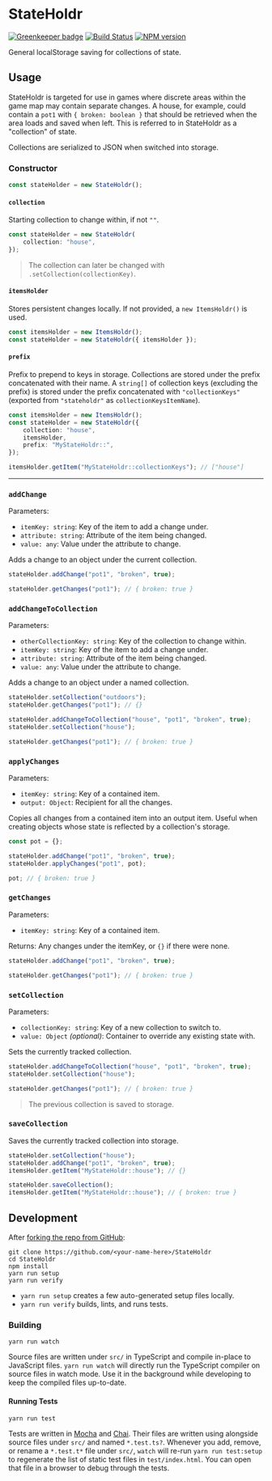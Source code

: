 <!-- Top -->

# StateHoldr

[![Greenkeeper badge](https://badges.greenkeeper.io/FullScreenShenanigans/StateHoldr.svg)](https://greenkeeper.io/)
[![Build Status](https://travis-ci.org/FullScreenShenanigans/StateHoldr.svg?branch=master)](https://travis-ci.org/FullScreenShenanigans/StateHoldr)
[![NPM version](https://badge.fury.io/js/stateholdr.svg)](http://badge.fury.io/js/stateholdr)

General localStorage saving for collections of state.

<!-- /Top -->

## Usage

StateHoldr is targeted for use in games where discrete areas within the game map may contain separate changes.
A house, for example, could contain a `pot1` with `{ broken: boolean }` that should be retrieved when the area loads and saved when left.
This is referred to in StateHoldr as a "collection" of state.

Collections are serialized to JSON when switched into storage.

### Constructor

```typescript
const stateHolder = new StateHoldr();
```

#### `collection`

Starting collection to change within, if not `""`.

```typescript
const stateHolder = new StateHoldr(
    collection: "house",
});
```

> The collection can later be changed with `.setCollection(collectionKey)`.

#### `itemsHolder`

Stores persistent changes locally.
If not provided, a `new ItemsHoldr()` is used.

```typescript
const itemsHolder = new ItemsHoldr();
const stateHolder = new StateHoldr({ itemsHolder });
```

#### `prefix`

Prefix to prepend to keys in storage.
Collections are stored under the prefix concatenated with their name.
A `string[]` of collection keys (excluding the prefix) is stored under the prefix concatenated with `"collectionKeys"` (exported from `"stateholdr"` as `collectionKeysItemName`).

```typescript
const itemsHolder = new ItemsHoldr();
const stateHolder = new StateHoldr({
    collection: "house",
    itemsHolder,
    prefix: "MyStateHoldr::",
});

itemsHolder.getItem("MyStateHoldr::collectionKeys"); // ["house"]
```

---

### `addChange`

Parameters:

-   `itemKey: string`: Key of the item to add a change under.
-   `attribute: string`: Attribute of the item being changed.
-   `value: any`: Value under the attribute to change.

Adds a change to an object under the current collection.

```typescript
stateHolder.addChange("pot1", "broken", true);

stateHolder.getChanges("pot1"); // { broken: true }
```

### `addChangeToCollection`

Parameters:

-   `otherCollectionKey: string`: Key of the collection to change within.
-   `itemKey: string`: Key of the item to add a change under.
-   `attribute: string`: Attribute of the item being changed.
-   `value: any`: Value under the attribute to change.

Adds a change to an object under a named collection.

```typescript
stateHolder.setCollection("outdoors");
stateHolder.getChanges("pot1"); // {}

stateHolder.addChangeToCollection("house", "pot1", "broken", true);
stateHolder.setCollection("house");

stateHolder.getChanges("pot1"); // { broken: true }
```

### `applyChanges`

Parameters:

-   `itemKey: string`: Key of a contained item.
-   `output: Object`: Recipient for all the changes.

Copies all changes from a contained item into an output item.
Useful when creating objects whose state is reflected by a collection's storage.

```typescript
const pot = {};

stateHolder.addChange("pot1", "broken", true);
stateHolder.applyChanges("pot1", pot);

pot; // { broken: true }
```

### `getChanges`

Parameters:

-   `itemKey: string`: Key of a contained item.

Returns: Any changes under the itemKey, or `{}` if there were none.

```typescript
stateHolder.addChange("pot1", "broken", true);

stateHolder.getChanges("pot1"); // { broken: true }
```

### `setCollection`

Parameters:

-   `collectionKey: string`: Key of a new collection to switch to.
-   `value: Object` _(optional)_: Container to override any existing state with.

Sets the currently tracked collection.

```typescript
stateHolder.addChangeToCollection("house", "pot1", "broken", true);
stateHolder.setCollection("house");

stateHolder.getChanges("pot1"); // { broken: true }
```

> The previous collection is saved to storage.

### `saveCollection`

Saves the currently tracked collection into storage.

```typescript
stateHolder.setCollection("house");
stateHolder.addChange("pot1", "broken", true);
itemsHolder.getItem("MyStateHoldr::house"); // {}

stateHolder.saveCollection();
itemsHolder.getItem("MyStateHoldr::house"); // { broken: true }
```

<!-- Development -->

## Development

After [forking the repo from GitHub](https://help.github.com/articles/fork-a-repo/):

```
git clone https://github.com/<your-name-here>/StateHoldr
cd StateHoldr
npm install
yarn run setup
yarn run verify
```

-   `yarn run setup` creates a few auto-generated setup files locally.
-   `yarn run verify` builds, lints, and runs tests.

### Building

```shell
yarn run watch
```

Source files are written under `src/` in TypeScript and compile in-place to JavaScript files.
`yarn run watch` will directly run the TypeScript compiler on source files in watch mode.
Use it in the background while developing to keep the compiled files up-to-date.

#### Running Tests

```shell
yarn run test
```

Tests are written in [Mocha](https://github.com/mochajs/mocha) and [Chai](https://github.com/chaijs/chai).
Their files are written using alongside source files under `src/` and named `*.test.ts?`.
Whenever you add, remove, or rename a `*.test.t*` file under `src/`, `watch` will re-run `yarn run test:setup` to regenerate the list of static test files in `test/index.html`.
You can open that file in a browser to debug through the tests.

<!-- Maps -->
<!-- /Maps -->
<!-- /Development -->
